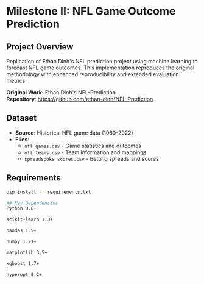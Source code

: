 
# Milestone II: NFL Game Outcome Prediction

## Project Overview
Replication of Ethan Dinh's NFL prediction project using machine learning to forecast NFL game outcomes. This implementation reproduces the original methodology with enhanced reproducibility and extended evaluation metrics.

**Original Work**: Ethan Dinh's NFL-Prediction  
**Repository**: https://github.com/ethan-dinh/NFL-Prediction

## Dataset
- **Source**: Historical NFL game data (1980-2022)
- **Files**:
  - `nfl_games.csv` - Game statistics and outcomes
  - `nfl_teams.csv` - Team information and mappings
  - `spreadspoke_scores.csv` - Betting spreads and scores

## Requirements
```bash
pip install -r requirements.txt

## Key Dependencies
Python 3.8+

scikit-learn 1.3+

pandas 1.5+

numpy 1.21+

matplotlib 3.5+

xgboost 1.7+

hyperopt 0.2+
